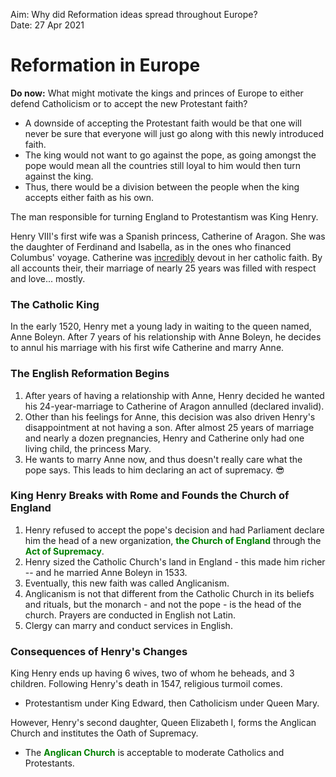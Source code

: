 <style>
    .green {
        color: green;
    }
</style>
Aim: Why did Reformation ideas spread throughout Europe?
<br> Date: 27 Apr 2021

# Reformation in Europe 
**Do now:** What might motivate the kings and princes of Europe to either defend Catholicism or to accept the new Protestant faith? 
- A downside of accepting the Protestant faith would be that one will never be sure that everyone will just go along with this newly introduced faith. 
- The king would not want to go against the pope, as going amongst the pope would mean all the countries still loyal to him would then turn against the king. 
- Thus, there would be a division between the people when the king accepts either faith as his own. 

The man responsible for turning England to Protestantism was King Henry. 

Henry VIII's first wife was a Spanish princess, Catherine of Aragon. She was the daughter of Ferdinand and Isabella, as in the ones who financed Columbus' voyage. Catherine was <u>incredibly</u> devout in her catholic faith. By all accounts their, their marriage of nearly 25 years was filled with respect and love... mostly.

### The Catholic King 

In the early 1520, Henry met a young lady in waiting to the queen named, Anne Boleyn. After 7 years of his relationship with Anne Boleyn, he decides to annul his marriage with his first wife Catherine and marry Anne. 

### The English Reformation Begins

1. After years of having a relationship with Anne, Henry decided he wanted his 24-year-marriage to Catherine of Aragon annulled (declared invalid). 
2. Other than his feelings for Anne, this decision was also driven Henry's disappointment at not having a son. After almost 25 years of marriage and nearly a dozen pregnancies, Henry and Catherine only had one living child, the princess Mary.
3. He wants to marry Anne now, and thus doesn't really care what the pope says. This leads to him declaring an act of supremacy. 
:sunglasses: 
### King Henry Breaks with Rome and Founds the Church of England

1. Henry refused to accept the pope's decision and had Parliament declare him the head of a new organization, <span class="green">**the Church of England**</span> through the <span class="green">**Act of Supremacy**</span>.
2. Henry sized the Catholic Church's land in England - this made him richer -- and he married Anne Boleyn in 1533. 
3. Eventually, this new faith was called Anglicanism. 
4. Anglicanism is not that different from the Catholic Church in its beliefs and rituals, but the monarch - and not the pope - is the head of the church. Prayers are conducted in English not Latin. 
5. Clergy can marry and conduct services in English.

### Consequences of Henry's Changes
King Henry ends up having 6 wives, two of whom he beheads, and 3 children. Following Henry's death in 1547, religious turmoil comes. 
- Protestantism under King Edward, then Catholicism under Queen Mary. 

However, Henry's second daughter, Queen Elizabeth I, forms the Anglican Church and institutes the Oath of Supremacy. 
- The <span class="green">**Anglican Church**</span> is acceptable to moderate Catholics and Protestants. 
